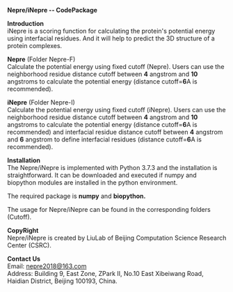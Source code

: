 **Nepre/iNepre -- CodePackage**

**Introduction** \
iNepre is a scoring function for calculating the protein's potential energy using interfacial residues. And it will help to predict the 3D structure of a protein complexes. 

**Nepre** (Folder Nepre-F) \
Calculate the potential energy using fixed cutoff (Nepre).
Users can use the neighborhood residue distance cutoff between **4** angstrom and **10** angstroms to calculate the potential energy (distance cutoff=**6**A is recommended).

**iNepre**  (Folder Nepre-I) \
Calculate the potential energy using fixed cutoff (iNepre).
Users can use the neighborhood residue distance cutoff between **4** angstrom and **10** angstroms to calculate the potential energy (distance cutoff=**6**A is recommended) and interfacial residue distance cutoff between **4** angstrom and **6** angstrom to define interfacial residues (distance cutoff=**6**A is recommended).

**Installation** \
The Nepre/iNepre is implemented with Python 3.7.3 and the installation is straightforward. It can be downloaded and executed if numpy and biopython modules are installed in the python environment.

The required package is **numpy** and **biopython.**

The usage for Nepre/iNepre can be found in the corresponding folders (Cutoff).

**CopyRight** \
Nepre/iNepre is created by LiuLab of Beijing Computation Science Research Center (CSRC).

**Contact Us** \
Email: nepre2018@163.com \
Address: Building 9, East Zone, ZPark II, No.10 East Xibeiwang Road, Haidian District, Beijing 100193, China.
